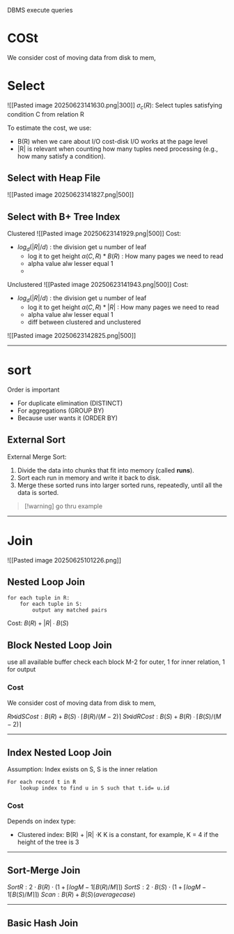 DBMS execute queries
# COSt

We consider cost of moving data from disk to mem, 
# Select

![[Pasted image 20250623141630.png|300]]
$σ_{c}(R)$: Select tuples satisfying condition C from relation R

To estimate the cost, we use:
- B(R) when we care about I/O cost-disk I/O works at the page level
- |R| is relevant when counting how many tuples need processing (e.g., how many satisfy a condition).
## Select with Heap File
![[Pasted image 20250623141827.png|500]]

## Select with B+ Tree Index
Clustered
![[Pasted image 20250623141929.png|500]]
Cost: 
- $log_d(|R|/d)$ : the division get u number of leaf
	- log it to get height
	$\alpha(C,R)*B(R)$ : How many pages we need to read
	- alpha value alw lesser equal 1 
	-  

Unclustered
![[Pasted image 20250623141943.png|500]]
Cost: 
- $log_d(|R|/d)$ : the division get u number of leaf
	- log it to get height
	$\alpha(C,R)*|R|$ : How many pages we need to read
	- alpha value alw lesser equal 1 
	-  diff between clustered and unclustered

![[Pasted image 20250623142825.png|500]]

--- 
# sort

Order is important
- For duplicate elimination (DISTINCT)
- For aggregations (GROUP BY)
- Because user wants it (ORDER BY)

## External Sort
External Merge Sort:
1. Divide the data into chunks that fit into memory (called **runs**).
2. Sort each run in memory and write it back to disk.
3. Merge these sorted runs into larger sorted runs, repeatedly, until all the data is sorted.

>[!warning] go thru example

---
# Join

![[Pasted image 20250625101226.png]]
## Nested Loop Join
```
for each tuple in R:
	for each tuple in S:
		output any matched pairs
```

Cost: $B(R) + |R| ∙ B(S)$

## Block Nested Loop Join
use all available buffer
check each block
M-2 for outer, 1 for inner relation, 1 for output
### Cost

We consider cost of moving data from disk to mem, 

$R ⨝id S Cost: B(R) + B(S) ∙ ⌈B(R)/(M-2)⌉$
$S ⨝id R Cost: B(S) + B(R) ∙ ⌈B(S)/(M-2)⌉$

---
## Index Nested Loop Join
Assumption: Index exists on S, S is the inner relation
```
For each record t in R
	lookup index to find u in S such that t.id= u.id
```

### Cost 
Depends on index type:
- Clustered index: B(R) + |R| ⋅K
K is a constant, for example, K = 4 if the height of the tree is 3

---
## Sort-Merge Join
$Sort R: 2⋅B(R)⋅(1+ ⌈logM-1⌈B(R)/M⌉⌉)$
$Sort S: 2⋅B(S)⋅(1+ ⌈logM-1⌈B(S)/M⌉⌉)$
$Scan: B(R) + B(S) (average case)$

---
## Basic Hash Join


